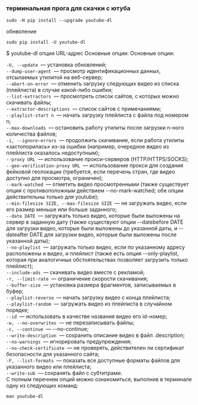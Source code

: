 ### терминальная прога для скачки с ютуба
```
sudo -H pip install --upgrade youtube-dl
```
обнволение
```
sudo pip install -U youtube-dl
```
$ youtube-dl опции URL-адрес
Основные опции:
Основные опции:

`-U, --update `— установка обновлений;\
`--dump-user-agent `— просмотр идентификационных данных, отсылаемых утилитой на веб-сервер;\
`--abort-on-error `— отменить загрузку следующих видео из списка (плейлиста) в случае какой-либо ошибки;\
`--list-extractors `— просмотреть список сайтов, с которых можно скачивать файлы;\
`--extractor-descriptions `— список сайтов с примечаниями;\
`--playlist-start n `— начать загрузку плейлиста с файла под номером n;\
`--max-downloads `— остановить работу утилиты после загрузки n-ного количества файлов;\
`-i, --ignore-errors `— продолжить скачивание, если работа утилиты «застопорилась» из-за ошибки (например, очередное видео из плейлиста оказалось недоступным);\
`--proxy URL `— использование прокси-серверов (HTTP/HTTPS/SOCKS);\
`--geo-verification-proxy URL `— использование прокси для создания фейковой геолокации (требуется, если перечень стран, где видео доступно для просмотра, ограничен);\
`--mark-watched `— отметить видео просмотренными (также существует опция с противоположным действием --no-mark-watched; обе опции действительны только для youtube);\
`--min-filesize SIZE, --max-filesize SIZE `— не загружать видео, если его размер меньше или больше заданного;\
`--date DATE `— загружать только видео, которые были выложены на сервер в заданную дату (также существуют опции --datebefore DATE для загрузки видео, которые были выложены до указанной даты, и --dateafter DATE для загрузки видео, которые были выложены после указанной даты);\
`--no-playlist `— загружать только видео, если по указанному адресу расположены и видео, и плейлист (также есть опция --only-playlist, которая при аналогичных обстоятельствах позволяет загрузить только плейлист);\
`--include-ads `— скачивать видео вместе с рекламой;\
`-r, --limit-rate `— ограничение скорости скачивания;\
`--buffer-size `— установка размера фрагментов, записываемых в буфер;\
`--playlist-reverse `— начать загрузку видео с конца плейлиста;\
`--playlist-random `— загружать видео из плейлиста в случайном порядке;\
`--id `— использовать в качестве названия видео его id-номер;\
`-w, --no-overwrites `— не перезаписывать файлы;\
`-c, --continue `— --no-continue;\
`--write-description `— сохранить описание видео в файл .description;\
`--no-warnings `— игнорировать предупреждения;\
`--no-check-certificate `— не проверять, действителен ли сертификат безопасности для указанного сайта;\
`-F, --list-formats `— показать все доступные форматы файлов для указанного видео или плейлиста;\
`--write-sub `— сохранять файл с субтитрами.\
С полным перечнем опций можно ознакомиться, выполнив в терминале одну из следующих команд:

`man youtube-dl`